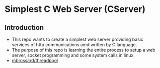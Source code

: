 # Simplest C Web Server (CServer)
## Introduction
* This repo wants to create a simplest web server providing basic services of http communications amd written by C language.
* The purpose of this repo is learning the entire process to setup a web server, socket programming and some system calls in linux.
* [mbrossard/threadpool](https://github.com/mbrossard/threadpool)
